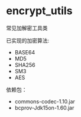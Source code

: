 # encrypt_utils
常见加解密工具类

已实现的加密算法:

- BASE64
- MD5
- SHA256
- SM3
- AES

依赖包：

- commons-codec-1.10.jar
- bcprov-Jdk15on-1.60.jar